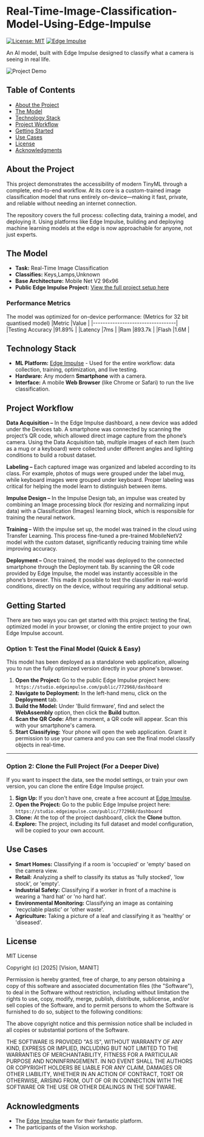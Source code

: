# Real-Time-Image-Classification-Model-Using-Edge-Impulse

[![License: MIT](https://img.shields.io/badge/License-MIT-yellow.svg)](https://opensource.org/licenses/MIT)
[![Edge Impulse](https://img.shields.io/badge/Built%20With-Edge%20Impulse-blueviolet)](https://www.edgeimpulse.com/)

An AI model, built with Edge Impulse designed to classify what a camera is seeing in real life.

![Project Demo](assets/demo.gif)

## Table of Contents
* [About the Project](#about-the-project)
* [The Model](#the-model)
* [Technology Stack](#technology-stack)
* [Project Workflow](#project-workflow)
* [Getting Started](#getting-started)
* [Use Cases](#use-cases)
* [License](#license)
* [Acknowledgments](#acknowledgments)

## About the Project

This project demonstrates the accessibility of modern TinyML through a complete, end-to-end workflow. At its core is a custom-trained image classification model that runs entirely on-device—making it fast, private, and reliable without needing an internet connection.

The repository covers the full process: collecting data, training a model, and deploying it. Using platforms like Edge Impulse, building and deploying machine learning models at the edge is now approachable for anyone, not just experts.

## The Model

* **Task:** Real-Time Image Classification
* **Classifies:** Keys,Lamps,Unknown
* **Base Architecture:** Mobile Net V2 96x96
* **Public Edge Impulse Project:** [View the full project setup here](https://studio.edgeimpulse.com/public/772968/dashboard)

### Performance Metrics 
The model was optimized for on-device performance:
(Metrics for 32 bit quantised model)
|Metric            |Value          |
|----------------------------------|
|Testing Accuracy  |91.89%         |
|Latency           |7ms            |
|Ram               |893.7k         |
|Flash             |1.6M           |

## Technology Stack

* **ML Platform:** [Edge Impulse](https://www.edgeimpulse.com/) - Used for the entire workflow: data collection, training, optimization, and live testing.
* **Hardware:** Any modern **Smartphone** with a camera.
* **Interface:** A mobile **Web Browser** (like Chrome or Safari) to run the live classification.

## Project Workflow

**Data Acquisition –** In the Edge Impulse dashboard, a new device was added under the Devices tab. A smartphone was connected by scanning the project’s QR code, which allowed direct image capture from the phone’s camera. Using the Data Acquisition tab, multiple images of each item (such as a mug or a keyboard) were collected under different angles and lighting conditions to build a robust dataset.

**Labeling –** Each captured image was organized and labeled according to its class. For example, photos of mugs were grouped under the label mug, while keyboard images were grouped under keyboard. Proper labeling was critical for helping the model learn to distinguish between items.

**Impulse Design –** In the Impulse Design tab, an impulse was created by combining an Image processing block (for resizing and normalizing input data) with a Classification (Images) learning block, which is responsible for training the neural network.

**Training –** With the impulse set up, the model was trained in the cloud using Transfer Learning. This process fine-tuned a pre-trained MobileNetV2 model with the custom dataset, significantly reducing training time while improving accuracy.

**Deployment –** Once trained, the model was deployed to the connected smartphone through the Deployment tab. By scanning the QR code provided by Edge Impulse, the model was instantly accessible in the phone’s browser. This made it possible to test the classifier in real-world conditions, directly on the device, without requiring any additional setup.

## Getting Started

There are two ways you can get started with this project: testing the final, optimized model in your browser, or cloning the entire project to your own Edge Impulse account.

### Option 1: Test the Final Model (Quick & Easy)

This model has been deployed as a standalone web application, allowing you to run the fully optimized version directly in your phone's browser.

1.  **Open the Project:** Go to the public Edge Impulse project here: `https://studio.edgeimpulse.com/public/772968/dashboard`
2.  **Navigate to Deployment:** In the left-hand menu, click on the **Deployment** tab.
3.  **Build the Model:** Under 'Build firmware', find and select the **WebAssembly** option, then click the **Build** button. 
4.  **Scan the QR Code:** After a moment, a QR code will appear. Scan this with your smartphone's camera.
5.  **Start Classifying:** Your phone will open the web application. Grant it permission to use your camera and you can see the final model classify objects in real-time.

---
### Option 2: Clone the Full Project (For a Deeper Dive)

If you want to inspect the data, see the model settings, or train your own version, you can clone the entire Edge Impulse project.

1.  **Sign Up:** If you don't have one, create a free account at [Edge Impulse](https://www.edgeimpulse.com/).
2.  **Open the Project:** Go to the public Edge Impulse project here: `https://studio.edgeimpulse.com/public/772968/dashboard`
3.  **Clone:** At the top of the project dashboard, click the **Clone** button.
4.  **Explore:** The project, including its full dataset and model configuration, will be copied to your own account.

## Use Cases
* **Smart Homes:** Classifying if a room is 'occupied' or 'empty' based on the camera view.
* **Retail:** Analyzing a shelf to classify its status as 'fully stocked', 'low stock', or 'empty'.
* **Industrial Safety:** Classifying if a worker in front of a machine is wearing a 'hard hat' or 'no hard hat'.
* **Environmental Monitoring:** Classifying an image as containing 'recyclable plastic' or 'other waste'.
* **Agriculture:** Taking a picture of a leaf and classifying it as 'healthy' or 'diseased'.

## License

MIT License

Copyright (c) [2025] [Vision, MANIT]

Permission is hereby granted, free of charge, to any person obtaining a copy
of this software and associated documentation files (the "Software"), to deal
in the Software without restriction, including without limitation the rights
to use, copy, modify, merge, publish, distribute, sublicense, and/or sell
copies of the Software, and to permit persons to whom the Software is
furnished to do so, subject to the following conditions:

The above copyright notice and this permission notice shall be included in all
copies or substantial portions of the Software.

THE SOFTWARE IS PROVIDED "AS IS", WITHOUT WARRANTY OF ANY KIND, EXPRESS OR
IMPLIED, INCLUDING BUT NOT LIMITED TO THE WARRANTIES OF MERCHANTABILITY,
FITNESS FOR A PARTICULAR PURPOSE AND NONINFRINGEMENT. IN NO EVENT SHALL THE
AUTHORS OR COPYRIGHT HOLDERS BE LIABLE FOR ANY CLAIM, DAMAGES OR OTHER
LIABILITY, WHETHER IN AN ACTION OF CONTRACT, TORT OR OTHERWISE, ARISING FROM,
OUT OF OR IN CONNECTION WITH THE SOFTWARE OR THE USE OR OTHER DEALINGS IN THE
SOFTWARE.

## Acknowledgments 
* The [Edge Impulse](https://www.edgeimpulse.com/) team for their fantastic platform.
* The participants of the Vision workshop.







